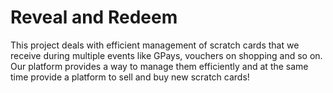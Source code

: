 # Reveal and Redeem
This project deals with efficient management of scratch cards that we receive during multiple events like GPays, vouchers on shopping and so on. Our platform provides a way to manage them efficiently and at the same time provide a platform to sell and buy new scratch cards!

